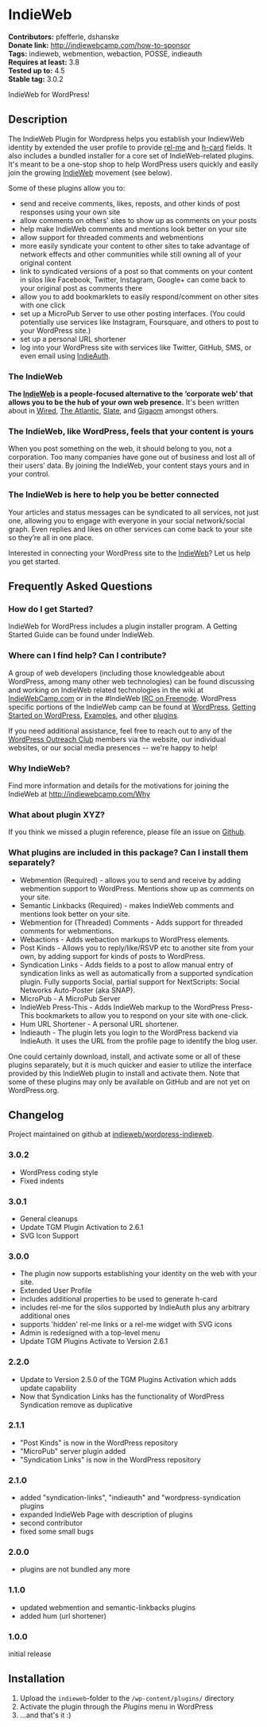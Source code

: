 # IndieWeb #
**Contributors:** pfefferle, dshanske  
**Donate link:** http://indiewebcamp.com/how-to-sponsor  
**Tags:** indieweb, webmention, webaction, POSSE, indieauth  
**Requires at least:** 3.8  
**Tested up to:** 4.5  
**Stable tag:** 3.0.2  

IndieWeb for WordPress!

## Description ##

The IndieWeb Plugin for Wordpress helps you establish your IndiewWeb identity by extended the user profile to provide [rel-me](http://indiewebcamp.com/rel-me) and [h-card](http://indiewebcamp.com/h-card) fields.
It also includes a bundled installer for a core set of IndieWeb-related plugins. It's meant to be a one-stop shop to help WordPress users quickly
and easily join the growing [IndieWeb](http://www.indiewebcamp.com) movement (see below).

Some of these plugins allow you to:

* send and receive comments, likes, reposts, and other kinds of post responses using your own site
* allow comments on others' sites to show up as comments on your posts
* help make IndieWeb comments and mentions look better on your site
* allow support for threaded comments and webmentions
* more easily syndicate your content to other sites to take advantage of network effects and other communities while still owning all of your original content
* link to syndicated versions of a post so that comments on your content in silos like Facebook, Twitter, Instagram, Google+ can come back to your original post as comments there
* allow you to add bookmarklets to easily respond/comment on other sites with one click
* set up a MicroPub Server to use other posting interfaces. (You could potentially use services like Instagram, Foursquare, and others to post to your WordPress site.)
* set up a personal URL shortener
* log into your WordPress site with services like Twitter, GitHub, SMS, or even email using [IndieAuth](http://indiewebcamp.com/indieauth).

### The IndieWeb ###

**The [IndieWeb](http://indiewebcamp.com/) is a people-focused alternative to the ‘corporate web’ that allows you to be the hub of your own web presence.** It's been written about in [Wired](http://www.wired.com/2013/08/indie-web/), [The Atlantic](http://www.theatlantic.com/technology/archive/2014/08/the-new-editors-of-the-internet/378983/), [Slate](http://www.slate.com/blogs/future_tense/2014/04/25/indiewebcamps_create_tools_for_a_new_internet.html), and [Gigaom](https://gigaom.com/2014/09/03/dont-like-facebook-owning-and-controlling-your-content-use-tools-that-support-the-open-web/) amongst others.

### The IndieWeb, like WordPress, feels that your content is yours ###

When you post something on the web, it should belong to you, not a corporation. Too many companies have gone out of business and lost all of their users’ data. By joining the IndieWeb, your content stays yours and in your control.

### The IndieWeb is here to help you be better connected ###

Your articles and status messages can be syndicated to all services, not just one, allowing you to engage with everyone in your social network/social graph. Even replies and likes on other services can come back to your site so they’re all in one place.

Interested in connecting your WordPress site to the [IndieWeb](https://indiewebcamp.com/)? Let us help you get started.

## Frequently Asked Questions ##

### How do I get Started? ###

IndieWeb for WordPress includes a plugin installer program. A Getting Started Guide can be found under IndieWeb.

### Where can I find help? Can I contribute? ###

A group of web developers (including those knowledgeable about WordPress, among many other web technologies) can be found discussing and working on IndieWeb related technologies in the wiki at [IndieWebCamp.com](http://www.indiewebcamp.com) or in the #IndieWeb [IRC on Freenode](https://indiewebcamp.com/IRC). WordPress specific portions of the IndieWeb camp can be found at [WordPress](https://indiewebcamp.com/wordpress), [Getting Started on WordPress](https://indiewebcamp.com/Getting_Started_on_WordPress), [Examples](https://indiewebcamp.com/WordPress/Examples), and other [plugins](https://indiewebcamp.com/WordPress/Plugins).

If you need additional assistance, feel free to reach out to any of the [WordPress Outreach Club](https://indiewebcamp.com/WordPress_Outreach_Club) members via the website, our individual websites, or our social media presences -- we're happy to help!

### Why IndieWeb? ###

Find more information and details for the motivations for joining the IndieWeb at http://indiewebcamp.com/Why

### What about plugin XYZ? ###

If you think we missed a plugin reference, please file an issue on [Github](https://github.com/indieweb/wordpress-indieweb/issues).

### What plugins are included in this package? Can I install them separately? ###

* Webmention (Required) - allows you to send and receive by adding webmention support to WordPress. Mentions show up as comments on your site.
* Semantic Linkbacks (Required) - makes IndieWeb comments and mentions look better on your site.
* Webmention for (Threaded) Comments - Adds support for threaded comments for webmentions.
* Webactions - Adds webaction markups to WordPress elements.
* Post Kinds - Allows you to reply/like/RSVP etc to another site from your own, by adding support for kinds of posts to WordPress.
* Syndication Links - Adds fields to a post to allow manual entry of syndication links as well as automatically from a supported syndication plugin. Fully supports Social, partial support for NextScripts: Social Networks Auto-Poster (aka SNAP).
* MicroPub - A MicroPub Server
* IndieWeb Press-This - Adds IndieWeb markup to the WordPress Press-This bookmarkets to allow you to respond on your site with one-click.
* Hum URL Shortener - A personal URL shortener.
* Indieauth - The plugin lets you login to the WordPress backend via IndieAuth. It uses the URL from the profile page to identify the blog user.

One could certainly download, install, and activate some or all of these plugins separately, but it is much quicker and easier to utilize the interface provided by this IndieWeb plugin to install and activate them. Note that some of these plugins may only be available on GitHub and are not yet on WordPress.org.

## Changelog ##

Project maintained on github at [indieweb/wordpress-indieweb](https://github.com/indieweb/wordpress-indieweb).

### 3.0.2 ###

* WordPress coding style
* Fixed indents

### 3.0.1 ###

* General cleanups
* Update TGM Plugin Activation to 2.6.1
* SVG Icon Support

### 3.0.0 ###

* The plugin now supports establishing your identity on the web with your site.
* Extended User Profile
* includes additional properties to be used to generate h-card
* includes rel-me for the silos supported by IndieAuth plus any arbitrary additional ones
* supports 'hidden' rel-me links or a rel-me widget with SVG icons
* Admin is redesigned with a top-level menu
* Update TGM Plugins Activate to Version 2.6.1


### 2.2.0 ###

* Update to Version 2.5.0 of the TGM Plugins Activation which adds update capability
* Now that Syndication Links has the functionality of WordPress Syndication remove as duplicative

### 2.1.1 ###

* "Post Kinds" is now in the WordPress repository
* "MicroPub" server plugin added
* "Syndication Links" is now in the WordPress repository

### 2.1.0 ###

* added "syndication-links", "indieauth" and "wordpress-syndication plugins
* expanded IndieWeb Page with description of plugins
* second contributor
* fixed some small bugs

### 2.0.0 ###

* plugins are not bundled any more

### 1.1.0 ###

* updated webmention and semantic-linkbacks plugins
* added hum (url shortener)

### 1.0.0 ###

initial release

## Installation ##

1. Upload the `indieweb`-folder to the `/wp-content/plugins/` directory
2. Activate the plugin through the *Plugins* menu in WordPress
3. ...and that's it :)
